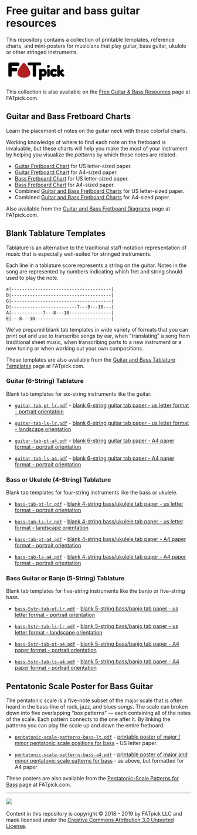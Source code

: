 
# Free guitar and bass guitar resources

This repository contains a collection of printable templates, reference charts,
and mini-posters for musicians that play guitar, bass guitar, ukulele or other
stringed instruments.

![](https://raw.githubusercontent.com/FATpick/printables/master/fatpick-brw-166x60.png)

This collection is also available on the
[Free Guitar & Bass Resources](https://www.fatpick.com/printables) page at
FATpick.com.

## Guitar and Bass Fretboard Charts

Learn the placement of notes on the guitar neck with these colorful charts.

<!-- ![](https://www.fatpick.com/printables/guitar-and-bass-fretboards.png) -->

Working knowledge of where to find each note on the fretboard is invaluable,
but these charts will help you make the most of your instrument by helping you visualize the _patterns_ by which these notes are related.

  * [Guitar Fretboard Chart](https://www.fatpick.com/printables/guitar-fretboard-lt.pdf) for US letter-sized paper.
  * [Guitar Fretboard Chart](https://www.fatpick.com/printables/guitar-fretboard-a4.pdf) for A4-sized paper.
  * [Bass Fretboard Chart](https://www.fatpick.com/printables/bass-fretboard-lt.pdf) for US letter-sized paper.
  * [Bass Fretboard Chart](https://www.fatpick.com/printables/bass-fretboard-a4.pdf) for A4-sized paper.
  * Combined [Guitar and Bass Fretboard Charts](https://www.fatpick.com/printables/guitar-and-bass-fretboard-lt.pdf) for US letter-sized paper.
  * Combined [Guitar and Bass Fretboard Charts](https://www.fatpick.com/printables/guitar-and-bass-fretboard-lt.pdf) for A4-sized paper.

Also available from the [Guitar and Bass Fretboard Diagrams](https://www.fatpick.com/printables/fretboard) page at FATpick.com.

## Blank Tablature Templates

Tablature is an alternative to the traditional staff-notation representation of music that is especially well-suited for stringed instruments.

<!-- ![](https://www.fatpick.com/ca/c-maj-guitar-tab-630x139.png) -->

Each line in a tablature score represents a string on the guitar. Notes in the song are represented by numbers indicating which fret and string should used to play the note.

```
e|--------------------------------------|
B|--------------------------------------|
G|--------------------------------------|
D|-------------------------7---9---10---|
A|------------7---8---10----------------|
E|---8---10-----------------------------|
```

We've prepared blank tab templates in wide variety of formats that you can print
out and use to transcribe songs by ear, when "translating" a song from traditional sheet music, when transcribing parts to a new instrument or a new tuning or when working out your own compositions.

These templates are also available from the [Guitar and Bass Tablature Templates](https:/www.fatpick.com/printables/blank-tabs) page at FATpick.com.


### Guitar (6-String) Tablature

Blank tab templates for six-string instruments like the guitar.

 * [`guitar-tab-pt-lr.pdf`](https://github.com/FATpick/printables/blob/master/guitar-tab-pt-lr.pdf) - [blank 6-string guitar tab paper - us letter format - portrait orientation](https://www.fatpick.com/printables/guitar-tab-pt-lr.pdf)

 * [`guitar-tab-ls-lr.pdf`](https://github.com/FATpick/printables/blob/master/guitar-tab-ls-lt.pdf) - [blank 6-string guitar tab paper - us letter format - landscape orientation](https://www.fatpick.com/printables/guitar-tab-ls-lt.pdf)

 * [`guitar-tab-pt-a4.pdf`](https://github.com/FATpick/printables/blob/master/guitar-tab-pt-a4.pdf) - [blank 6-string guitar tab paper - A4 paper format - portrait orientation](https://www.fatpick.com/printables/guitar-tab-pt-a4.pdf)

 * [`guitar-tab-ls-a4.pdf`](https://github.com/FATpick/printables/blob/master/guitar-tab-lst-a4.pdf) - [blank 6-string guitar tab paper - A4 paper format - portrait orientation](https://www.fatpick.com/printables/guitar-tab-ls-a4.pdf)

### Bass or Ukulele (4-String) Tablature

Blank tab templates for four-string instruments like the bass or ukulele.

  * [`bass-tab-pt-lr.pdf`](https://github.com/FATpick/printables/blob/master/bass-tab-pt-lr.pdf) - [blank 4-string bass/ukulele tab paper - us letter format - portrait orientation](https://www.fatpick.com/printables/bass-tab-pt-lr.pdf)

  * [`bass-tab-ls-lr.pdf`](https://github.com/FATpick/printables/blob/master/bass-tab-ls-lt.pdf) - [blank 4-string bass/ukulele tab paper - us letter format - landscape orientation](https://www.fatpick.com/printables/bass-tab-ls-lt.pdf)

  * [`bass-tab-pt-a4.pdf`](https://github.com/FATpick/printables/blob/master/bass-tab-pt-a4.pdf) - [blank 4-string bass/ukulele tab paper - A4 paper format - portrait orientation](https://www.fatpick.com/printables/bass-tab-pt-a4.pdf)

  * [`bass-tab-ls-a4.pdf`](https://github.com/FATpick/printables/blob/master/bass-tab-lst-a4.pdf) - [blank 4-string bass/ukulele tab paper - A4 paper format - portrait orientation](https://www.fatpick.com/printables/bass-5str-tab-ls-a4.pdf)


### Bass Guitar or Banjo (5-String) Tablature

Blank tab templates for five-string instruments like the banjo or five-string bass.

  * [`bass-5str-tab-pt-lr.pdf`](https://github.com/FATpick/printables/blob/master/bass-5str-tab-pt-lr.pdf) - [blank 5-string bass/banjo tab paper - us letter format - portrait orientation](https://www.fatpick.com/printables/bass-5str-tab-pt-lr.pdf)

  * [`bass-5str-tab-ls-lr.pdf`](https://github.com/FATpick/printables/blob/master/bass-5str-tab-ls-lt.pdf) - [blank 5-string bass/banjo tab paper - us letter format - landscape orientation](https://www.fatpick.com/printables/bass-5str-tab-ls-lt.pdf)

  * [`bass-5str-tab-pt-a4.pdf`](https://github.com/FATpick/printables/blob/master/bass-5str-tab-pt-a4.pdf) - [blank 5-string bass/banjo tab paper - A4 paper format - portrait orientation](https://www.fatpick.com/printables/bass-5str-tab-pt-a4.pdf)

  * [`bass-5str-tab-ls-a4.pdf`](https://github.com/FATpick/printables/blob/master/bass-5str-tab-lst-a4.pdf) - [blank 5-string bass/banjo tab paper - A4 paper format - portrait orientation](https://www.fatpick.com/printables/bass-5str-tab-ls-a4.pdf)

## Pentatonic Scale Poster for Bass Guitar

The pentatonic scale is a five-note subset of the major scale that is often heard in the bass-line of rock, jazz, and blues songs. The scale can broken down into five overlapping “box patterns” — each containing all of the notes of the scale. Each pattern connects to the one after it. By linking the patterns you can play the scale up and down the entire fretboard.


 * [`pentatonic-scale-patterns-bass-lt.pdf`](https://github.com/FATpick/printables/blob/master/pentatonic-scale-patterns-bass-lt.pdf) - [printable poster of major / minor pentatonic scale positions for bass](https://www.fatpick.com/printables/pentatonic-scale-patterns-bass) - US letter paper.

 * [`pentatonic-scale-patterns-bass-a4.pdf`](https://github.com/FATpick/printables/blob/master/pentatonic-scale-patterns-bass-a4.pdf) - [printable poster of major and minor pentatonic scale patterns for bass](https://www.fatpick.com/printables/pentatonic-scale-patterns-bass-a4.pdf) - as above, but formatted for A4 paper


These posters are also available from the [Pentatonic-Scale Patterns for Bass](https://www.fatpick.com/printables/pentatonic-scale-patterns-bass) page at FATpick.com.

---

![](https://i.creativecommons.org/l/by/3.0/88x31.png)

Content in this repository is copyright &copy; 2018 - 2019 by FATpick LLC and
made licensed under the
[Creative Commons Attribution 3.0 Unported License](http://creativecommons.org/licenses/by/3.0/).
